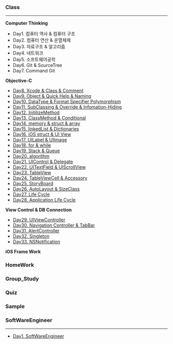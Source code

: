 ### Class
***
**Computer Thinking**

- Day1. 컴퓨터 역사 & 컴퓨터 구조
- Day2. 컴퓨터 연산 & 운열체제
- Day3. 자료구조 & 알고리즘
- Day4. 네트워크
- Day5. 소프트웨어공학
- Day6. Git & SourceTree
- Day7. Command Git

**Objective-C**
- [Day8. Xcode & Class & Comment](https://github.com/jakouk/iOS_School_kiminy/blob/master/dayStudy/day8_Xcode_class_comment.md)
- [Day9. Object & Quick Help & Naming](https://github.com/jakouk/iOS_School_kiminy/blob/master/dayStudy/day9_object_quickHelp_naming.md)
- [Day10. DataType & Format Specifier Polymorphism](https://github.com/jakouk/iOS_School_kiminy/blob/master/dayStudy/day10_dataType_formatSpecifier_polymorphism.md)
- [Day11. SubClassing & Override & Infomation-Hiding](https://github.com/jakouk/iOS_School_kiminy/blob/master/dayStudy/day11_subClassing_override_informationHiding.md)
- [Day12. InitilizeMethod](https://github.com/jakouk/iOS_School_kiminy/blob/master/dayStudy/day12_initilize_method.md)
- [Day13. ClassMethod & Conditional](https://github.com/jakouk/iOS_School_kiminy/blob/master/dayStudy/day13_classMethod_conditional.md)
- [Day14. memory & struct & array](https://github.com/jakouk/iOS_School_kiminy/blob/master/dayStudy/day14_memory_struct_array.md)
- [Day15. linkedList & Dictionaries](https://github.com/jakouk/iOS_School_kiminy/blob/master/dayStudy/day15_linkedList_dictionaries.md)
- [Day16. iOS struct & UI View](https://github.com/jakouk/iOS_School_kiminy/blob/master/dayStudy/day16_iOS_struct_UI_view.md)
- [Day17. UILabel & UIImage](https://github.com/jakouk/iOS_School_kiminy/blob/master/dayStudy/day17_uiLabel_uiImage.md)
- [Day18. for & while](https://github.com/jakouk/iOS_School_kiminy/blob/master/dayStudy/day18_for_while.md)
- [Day19. Stack & Queue](https://github.com/jakouk/iOS_School_kiminy/blob/master/dayStudy/day19_stack_queue.md)
- [Day20. algorithm](https://github.com/jakouk/iOS_School_kiminy/blob/master/dayStudy/day20_algorithm.md)
- [Day21. UIControl & Delegate](https://github.com/jakouk/iOS_School_kiminy/blob/master/dayStudy/day21_UIControl_Delegate.md)
- [Day22. UITextField & UIScrollView](https://github.com/jakouk/iOS_School_kiminy/blob/master/dayStudy/day22_UITextField_UIScrollView.md)
- [Day23. TableView](https://github.com/jakouk/iOS_School_kiminy/blob/master/dayStudy/day23_TableView.md)
- [Day24. TableViewCell & Accessory](https://github.com/jakouk/iOS_School_kiminy/blob/master/dayStudy/day24_TableView_Cell_Accessory.md)
- [Day25. StoryBoard](https://github.com/jakouk/iOS_School_kiminy/blob/master/dayStudy/day25_StoryBoard.md)
- [Day26. AutoLayout & SizeClass](https://github.com/jakouk/iOS_School_kiminy/blob/master/dayStudy/day26_AutoLayout_sizeClass.md)
- [Day27. Life Cycle](https://github.com/jakouk/iOS_School_kiminy/blob/master/dayStudy/day27_Life_Cycle.md)
- [Day28. Application Life Cycle](https://github.com/jakouk/iOS_School_kiminy/blob/master/dayStudy/day28_Application_Life_Cycle.md)

**View Control & DB Connection**
- [Day29. UIViewController](https://github.com/jakouk/iOS_School_kiminy/blob/master/dayStudy/day29_UIViewController.md)
- [Day30. Navigation Controller & TabBar](https://github.com/jakouk/iOS_School_kiminy/blob/master/dayStudy/day30_NavigationController_TabBar.md)
- [Day31. AlertController](https://github.com/jakouk/iOS_School_kiminy/blob/master/dayStudy/day31_UIAlertController.md)
- [Day32. Singleton](https://github.com/jakouk/iOS_School_kiminy/blob/master/dayStudy/day32_singletone.md)
- [Day33. NSNotification](https://github.com/jakouk/iOS_School_kiminy/blob/master/dayStudy/day33_NSNotification.md)

**iOS Frame Work**


### HomeWork

### Group_Study

### Quiz

### Sample

### SoftWareEngineer
***
- [Day1. SoftWareEngineer](https://github.com/jakouk/iOS_School_kiminy/blob/master/SoftwareEngineering/Day1_SoftwareEngineering.md)

